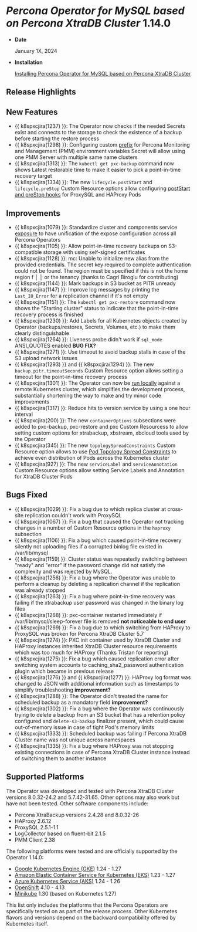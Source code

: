 # *Percona Operator for MySQL based on Percona XtraDB Cluster* 1.14.0

* **Date**

   January 1X, 2024

* **Installation**

   [Installing Percona Operator for MySQL based on Percona XtraDB Cluster](../System-Requirements.md#installation-guidelines)

## Release Highlights

## New Features 

* {{ k8spxcjira(1237) }}: The Operator now checks if the needed Secrets exist and connects to the storage to check the existence of a backup before starting the restore process
* {{ k8spxcjira(1298) }}: Configuring custom [prefix](../containers-conf.md) for Percona Monitoring and Management (PMM) environment variables Secret will allow using one PMM Server with multiple same name clusters
* {{ k8spxcjira(1313) }}: The `kubectl get pxc-backup` command now shows Latest restorable time to make it easier to pick a point-in-time recovery target
* {{ k8spxcjira(1334) }}: The new `lifecycle.postStart` and `lifecycle.preStop` Custom Resource options allow configuring [postStart and preStop hooks](https://kubernetes.io/docs/concepts/containers/container-lifecycle-hooks/) for ProxySQL and HAProxy Pods


## Improvements

* {{ k8spxcjira(1079) }}: Standardize cluster and components service [exposure](../expose.md) to have unification of the expose configuration across all Percona Operators
* {{ k8spxcjira(1105) }}: Allow point-in-time recovery backups on S3-compatible storage with using self-signed certificates
* {{ k8spxcjira(1128) }}: mc: <ERROR> Unable to initialize new alias from the provided credentials. The secret key required to complete authentication could not be found. The region must be specified if this is not the home region f │ │ or the tenancy (thanks to Cagri Biroglu for contributing)
* {{ k8spxcjira(1144) }}: Mark backups in S3 bucket as PITR unready
* {{ k8spxcjira(1147) }}: Improve log messages by printing the `Last_IO_Error` for a replication channel if it's not empty
* {{ k8spxcjira(1151) }}: The `kubectl get pxc-restore` command now shows the "Starting cluster" status to indicate that the point-in-time recovery process is finished
* {{ k8spxcjira(1230) }}: Add Labels for all Kubernetes objects created by Operator (backups/restores, Secrets, Volumes, etc.) to make them clearly distinguishable
* {{ k8spxcjira(1264) }}: Liveness probe didn't work if `sql_mode` ANSI_QUOTES enabled **BUG FIX?**
* {{ k8spxcjira(1271) }}: Use timeout to avoid backup stalls in case of the S3 upload network issues
* {{ k8spxcjira(1293) }} and {{ k8spxcjira(1294) }}: The new `backup.pitr.timeoutSeconds` Custom Resource option allows setting a timeout for the point-in-time recovery process
* {{ k8spxcjira(1301) }}: The Operator can now be [run locally](https://github.com/percona/percona-xtradb-cluster-operator/blob/main/CONTRIBUTING.md#1-contributing-to-the-source-tree) against a remote Kubernetes cluster, which simplifies the development process, substantially shortening the way to make and try minor code improvements
* {{ k8spxcjira(1317) }}: Reduce hits to version service by using a one hour interval
* {{ k8spxcjira(200) }}: The new `containerOptions` subsections were added to pxc-backup, pxc-restore and pxc Custom Resourcess to allow setting custom options for xtrabackup, xbstream, xbcloud tools used by the Operator
* {{ k8spxcjira(345) }}: The new `topologySpreadConstraints` Custom Resource option allows to use [Pod Topology Spread Constraints](https://kubernetes.io/docs/concepts/workloads/pods/pod-topology-spread-constraints/#spread-constraints-for-pods) to achieve even distribution of Pods across the Kubernetes cluster
* {{ k8spxcjira(927) }}: The new `serviceLabel` and `serviceAnnotation` Custom Resource options allow setting Service Labels and Annotation for XtraDB Cluster Pods

## Bugs Fixed

* {{ k8spxcjira(1029) }}: Fix a bug due to which replica cluster at cross-site replication couldn't work with ProxySQL
* {{ k8spxcjira(1067) }}: Fix a bug that caused the Operator not tracking changes in a number of Custom Resource options in the `haproxy` subsection
* {{ k8spxcjira(1106) }}: Fix a bug which caused point-in-time recovery silently not uploading files if a corrupted binlog file existed in /var/lib/mysql
* {{ k8spxcjira(1159) }}: Cluster status was repeatedly switching between "ready" and "error" if the password change did not satisfy the complexity and was rejected by MySQL.
* {{ k8spxcjira(1256) }}: Fix a bug where the Operator was unable to perform a cleanup by deleting a replication channel if the replication was already stopped
* {{ k8spxcjira(1263) }}: Fix a bug where point-in-time recovery was failing if the xtrabackup user password was changed in the binary log files
* {{ k8spxcjira(1268) }}: pxc-container restarted immediately if /var/lib/mysql/sleep-forever file is removed **not noticeable to end user**
* {{ k8spxcjira(1269) }}: Fix a bug due to which switching from HAProxy to ProxySQL was broken for Percona XtraDB Cluster 5.7
* {{ k8spxcjira(1274) }}: PXC init container used by XtraDB Cluster and HAProxy instances inherited XtraDB Cluster resource requirements which was too much for HAProxy (Thanks Tristan for reporting)
* {{ k8spxcjira(1275) }}: Fix a bug which caused replication error after switching system accounts to caching_sha2_password authentication plugin which became in previous release
* {{ k8spxcjira(1276) }} and {{ k8spxcjira(1277) }}: HAProxy log format was changed to JSON with additional information such as timestamps to simplify troubleshooting **improvement?**
* {{ k8spxcjira(1288) }}: The Operator didn't treated the name for scheduled backup as a mandatory field **improvement?**
* {{ k8spxcjira(1302) }}: Fix a bug where the Operator was continuously trying to delete a backup from an S3 bucket that has a retention policy configured and `delete-s3-backup` finalizer present, which could cause out-of-memory issue in case of tight Pod's memory limits
* {{ k8spxcjira(1333) }}: Scheduled backup was failing if Percona XtraDB Cluster name was not unique across namespaces
* {{ k8spxcjira(1335) }}: Fix a bug where HAProxy was not stopping existing connections in case of Percona XtraDB Cluster instance instead of  switching them to another instance

## Supported Platforms

The Operator was developed and tested with Percona XtraDB Cluster versions 8.0.32-24.2 and 5.7.42-31.65. Other options may also work but have not been tested. Other software components include:

* Percona XtraBackup versions 2.4.28 and 8.0.32-26
* HAProxy 2.6.12
* ProxySQL 2.5.1-1.1
* LogCollector based on fluent-bit 2.1.5
* PMM Client 2.38

The following platforms were tested and are officially supported by the Operator
1.14.0:

* [Google Kubernetes Engine (GKE)](https://cloud.google.com/kubernetes-engine) 1.24 - 1.27
* [Amazon Elastic Container Service for Kubernetes (EKS)](https://aws.amazon.com) 1.23 - 1.27
* [Azure Kubernetes Service (AKS)](https://azure.microsoft.com/en-us/services/kubernetes-service/) 1.24 - 1.26
* [OpenShift](https://www.redhat.com/en/technologies/cloud-computing/openshift) 4.10 - 4.13
* [Minikube](https://minikube.sigs.k8s.io/docs/) 1.30 (based on Kubernetes 1.27)

This list only includes the platforms that the Percona Operators are specifically tested on as part of the release process. Other Kubernetes flavors and versions depend on the backward compatibility offered by Kubernetes itself.
